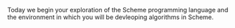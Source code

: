 Today we begin your exploration of the Scheme programming language and
the environment in which you will be devleoping algorithms in Scheme.
